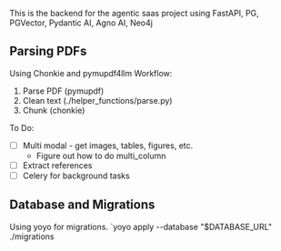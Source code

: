 This is the backend for the agentic saas project using FastAPI, PG, PGVector, Pydantic AI, Agno AI, Neo4j


## Parsing PDFs

Using Chonkie and pymupdf4llm Workflow:
1. Parse PDF (pymupdf)
2. Clean text (./helper_functions/parse.py)
3. Chunk (chonkie)

To Do:

- [ ] Multi modal - get images, tables, figures, etc.
    - Figure out how to do multi_column
- [ ] Extract references
- [ ] Celery for background tasks

## Database and Migrations

Using yoyo for migrations. `yoyo apply --database "$DATABASE_URL" ./migrations